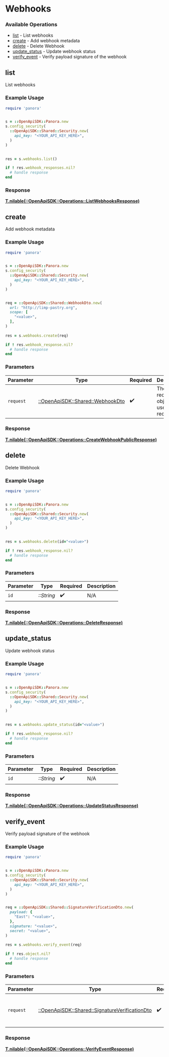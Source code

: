 # Webhooks


### Available Operations

* [list](#list) - List webhooks
* [create](#create) - Add webhook metadata
* [delete](#delete) - Delete Webhook
* [update_status](#update_status) - Update webhook status
* [verify_event](#verify_event) - Verify payload signature of the webhook

## list

List webhooks

### Example Usage

```ruby
require 'panora'


s = ::OpenApiSDK::Panora.new
s.config_security(
  ::OpenApiSDK::Shared::Security.new(
    api_key: "<YOUR_API_KEY_HERE>",
  )
)

    
res = s.webhooks.list()

if ! res.webhook_responses.nil?
  # handle response
end

```


### Response

**[T.nilable(::OpenApiSDK::Operations::ListWebhooksResponse)](../../models/operations/listwebhooksresponse.md)**


## create

Add webhook metadata

### Example Usage

```ruby
require 'panora'


s = ::OpenApiSDK::Panora.new
s.config_security(
  ::OpenApiSDK::Shared::Security.new(
    api_key: "<YOUR_API_KEY_HERE>",
  )
)


req = ::OpenApiSDK::Shared::WebhookDto.new(
  url: "http://limp-pastry.org",
  scope: [
    "<value>",
  ],
)
    
res = s.webhooks.create(req)

if ! res.webhook_response.nil?
  # handle response
end

```

### Parameters

| Parameter                                                             | Type                                                                  | Required                                                              | Description                                                           |
| --------------------------------------------------------------------- | --------------------------------------------------------------------- | --------------------------------------------------------------------- | --------------------------------------------------------------------- |
| `request`                                                             | [::OpenApiSDK::Shared::WebhookDto](../../models/shared/webhookdto.md) | :heavy_check_mark:                                                    | The request object to use for the request.                            |


### Response

**[T.nilable(::OpenApiSDK::Operations::CreateWebhookPublicResponse)](../../models/operations/createwebhookpublicresponse.md)**


## delete

Delete Webhook

### Example Usage

```ruby
require 'panora'


s = ::OpenApiSDK::Panora.new
s.config_security(
  ::OpenApiSDK::Shared::Security.new(
    api_key: "<YOUR_API_KEY_HERE>",
  )
)

    
res = s.webhooks.delete(id="<value>")

if ! res.webhook_response.nil?
  # handle response
end

```

### Parameters

| Parameter          | Type               | Required           | Description        |
| ------------------ | ------------------ | ------------------ | ------------------ |
| `id`               | *::String*         | :heavy_check_mark: | N/A                |


### Response

**[T.nilable(::OpenApiSDK::Operations::DeleteResponse)](../../models/operations/deleteresponse.md)**


## update_status

Update webhook status

### Example Usage

```ruby
require 'panora'


s = ::OpenApiSDK::Panora.new
s.config_security(
  ::OpenApiSDK::Shared::Security.new(
    api_key: "<YOUR_API_KEY_HERE>",
  )
)

    
res = s.webhooks.update_status(id="<value>")

if ! res.webhook_response.nil?
  # handle response
end

```

### Parameters

| Parameter          | Type               | Required           | Description        |
| ------------------ | ------------------ | ------------------ | ------------------ |
| `id`               | *::String*         | :heavy_check_mark: | N/A                |


### Response

**[T.nilable(::OpenApiSDK::Operations::UpdateStatusResponse)](../../models/operations/updatestatusresponse.md)**


## verify_event

Verify payload signature of the webhook

### Example Usage

```ruby
require 'panora'


s = ::OpenApiSDK::Panora.new
s.config_security(
  ::OpenApiSDK::Shared::Security.new(
    api_key: "<YOUR_API_KEY_HERE>",
  )
)


req = ::OpenApiSDK::Shared::SignatureVerificationDto.new(
  payload: {
    "East": "<value>",
  },
  signature: "<value>",
  secret: "<value>",
)
    
res = s.webhooks.verify_event(req)

if ! res.object.nil?
  # handle response
end

```

### Parameters

| Parameter                                                                                         | Type                                                                                              | Required                                                                                          | Description                                                                                       |
| ------------------------------------------------------------------------------------------------- | ------------------------------------------------------------------------------------------------- | ------------------------------------------------------------------------------------------------- | ------------------------------------------------------------------------------------------------- |
| `request`                                                                                         | [::OpenApiSDK::Shared::SignatureVerificationDto](../../models/shared/signatureverificationdto.md) | :heavy_check_mark:                                                                                | The request object to use for the request.                                                        |


### Response

**[T.nilable(::OpenApiSDK::Operations::VerifyEventResponse)](../../models/operations/verifyeventresponse.md)**

